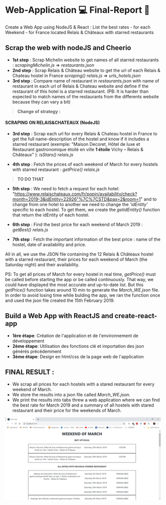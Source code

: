 # Web-Application :computer: Final-Report :memo:
Create a Web App using NodeJS & React : List the best rates - for each Weekend - for France located Relais &amp; Châteaux with starred restaurants

## Scrap the web with nodeJS and Cheerio

- **1st step** : Scrap Michelin website to get names of all starred restaurants : *scrapingMichelin.js* => *restaurants.json*
- **2nd step** : Scrap Relais & Château website to get the url of each Relais & Chateau hostel in France *scraping() relais.js* => *urls_hotels.json*
- **3rd step** : Compare name of restaurant in *restaurants.json* with name of restaurant in each url of Relais & Chateau website and define if the restaurant of this hotel is a starred restaurant.
(PB: It is harder than expected to match names of the restaurants from the differents website because they can vary a bit)

> **Change of strategy :** 

#### SCRAPING ON RELAIS&CHATEAUX (NodeJS)

- **3rd step** : Scrap each url for every Relais & Chateau hostel in France to get the full name-description of the hostel and know if it includes a starred restaurant (exemple: "Maison Decoret, Hôtel de luxe et Restaurant gastronomique étoilé en ville **1 étoile** Vichy – Relais & Châteaux" ): *isStars() relais.js*

- **4th step** : Fetch the prices of each weekend of March for every hostels with starred restaurant : *getPrice() relais.js*
>**TO DO THAT**

- **5th step** : We need to fetch a request for each hotel: "https://www.relaischateaux.com/fr/popin/availability/check?month=2019-3&idEntity=22926"%7C%7CSTD&pax=2&room=1" and to change from one hotel to another we need to change the *'idEntity'* specific to each hostel. To get them, we create the *getidEntity()* function that return the idEntity of each hostel.

- **6th step** : Find the best price for each weekend of March 2019 : *getBest() relais.js* 

- **7th step** : Fetch the important information of the best price : name of the hostel, date of availability and price.

All in all, we use the JSON file containing the 12 Relais & Châteaux hostel with a starred restaurant, their prices for each weekend of March (the Saturday night) and their availability.

PS: To get all prices of March for every hostel in real time, *getPrice()* must be called before starting the app or be called continuously. That way, we could have displayed the most accurate and up-to-date list. But this *getPrice()* function takes around 10 min to generate the *March_WE.json* file. In order to avoid losing time while bulding the app, we ran the function once and used the json file created the 15th February 2019.

 
## Build a Web App with ReactJS and create-react-app 

- **1ère étape**: Création de l'application et de l'environnement de développement
- **2ème étape**: Utilisation des fonctions clé et importation des json générés précédemment
- **3ème étape**: Design en html/css de la page web de l'application

## FINAL RESULT :

- We scrap all prices for each hostels with a stared restaurant for every weekend of March.
- We store the results into a json file called *March_WE.json*.
- We print the results into tabs threw a web application where we can find the best rate for March 2019 and a summary of all hostels with stared restaurant and their price for the weekends of March.

![Screenshot](./relais-chateaux-app/Capture.JPG)



